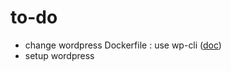 # to-do

- change wordpress Dockerfile : use wp-cli ([doc](https://www.howtoforge.com/getting-started-with-wp-cli/))
- setup wordpress
